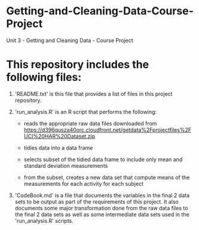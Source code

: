 # Getting-and-Cleaning-Data-Course-Project
Unit 3 - Getting and Cleaning Data - Course Project

This repository includes the following files:
=============================================

1. 'README.txt' is this file that provides a list of files in this project repository.

2. 'run_analysis.R' is an R script that performs the following:

   - reads the appropriate raw data files downloaded from
   https://d396qusza40orc.cloudfront.net/getdata%2Fprojectfiles%2FUCI%20HAR%20Dataset.zip
  
   - tidies data into a data frame
   
   - selects subset of the tidied data frame to include only mean and standard deviation measurements
   
   - from the subset, creates a new data set that compute means of the measurements for each activity for each subject
   
3. 'CodeBook.md' is a file that documents the variables in the final 2 data sets to be output 
    as part of the requirements of this project.
    It also documents some major transformation done from the raw data files to the final 2 data sets
    as well as some intermediate data sets used in the 'run_analysis.R' scripts.
   
